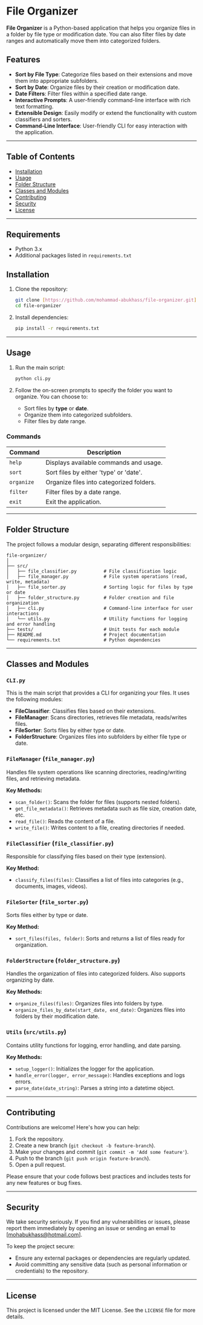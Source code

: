 
# File Organizer

**File Organizer** is a Python-based application that helps you organize files in a folder by file type or modification date. You can also filter files by date ranges and automatically move them into categorized folders.

## Features

- **Sort by File Type**: Categorize files based on their extensions and move them into appropriate subfolders.
- **Sort by Date**: Organize files by their creation or modification date.
- **Date Filters**: Filter files within a specified date range.
- **Interactive Prompts**: A user-friendly command-line interface with rich text formatting.
- **Extensible Design**: Easily modify or extend the functionality with custom classifiers and sorters.
- **Command-Line Interface**: User-friendly CLI for easy interaction with the application.

---

## Table of Contents

- [Installation](#installation)
- [Usage](#usage)
- [Folder Structure](#folder-structure)
- [Classes and Modules](#classes-and-modules)
- [Contributing](#contributing)
- [Security](#security)
- [License](#license)

---

## Requirements

- Python 3.x
- Additional packages listed in `requirements.txt`

## Installation

1. Clone the repository:

   ```bash
   git clone [https://github.com/mohammad-abukhass/file-organizer.git](https://github.com/Moody03/file-organizer.git)
   cd file-organizer
   ```

2. Install dependencies:

   ```bash
   pip install -r requirements.txt
   ```

---

## Usage

1. Run the main script:

   ```bash
   python cli.py
   ```

2. Follow the on-screen prompts to specify the folder you want to organize. You can choose to:
   - Sort files by **type** or **date**.
   - Organize them into categorized subfolders.
   - Filter files by date range.

### Commands

| Command   | Description                               |
|-----------|-------------------------------------------|
| `help`    | Displays available commands and usage.    |
| `sort`    | Sort files by either 'type' or 'date'.    |
| `organize`| Organize files into categorized folders.  |
| `filter`  | Filter files by a date range.             |
| `exit`    | Exit the application.                     |

---

## Folder Structure

The project follows a modular design, separating different responsibilities:

```plaintext
file-organizer/
│
├── src/
│   ├── file_classifier.py          # File classification logic
│   ├── file_manager.py             # File system operations (read, write, metadata)
│   ├── file_sorter.py              # Sorting logic for files by type or date
│   ├── folder_structure.py         # Folder creation and file organization
│   ├── cli.py                      # Command-line interface for user interactions
│   └── utils.py                    # Utility functions for logging and error handling
├── tests/                          # Unit tests for each module
├── README.md                       # Project documentation
└── requirements.txt                # Python dependencies
```

---

## Classes and Modules

### `CLI.py`

This is the main script that provides a CLI for organizing your files. It uses the following modules:

- **FileClassifier**: Classifies files based on their extensions.
- **FileManager**: Scans directories, retrieves file metadata, reads/writes files.
- **FileSorter**: Sorts files by either type or date.
- **FolderStructure**: Organizes files into subfolders by either file type or date.

### `FileManager` (`file_manager.py`)

Handles file system operations like scanning directories, reading/writing files, and retrieving metadata.

**Key Methods:**

- `scan_folder()`: Scans the folder for files (supports nested folders).
- `get_file_metadata()`: Retrieves metadata such as file size, creation date, etc.
- `read_file()`: Reads the content of a file.
- `write_file()`: Writes content to a file, creating directories if needed.

### `FileClassifier` (`file_classifier.py`)

Responsible for classifying files based on their type (extension).

**Key Method:**

- `classify_files(files)`: Classifies a list of files into categories (e.g., documents, images, videos).

### `FileSorter` (`file_sorter.py`)

Sorts files either by type or date.

**Key Method:**

- `sort_files(files, folder)`: Sorts and returns a list of files ready for organization.

### `FolderStructure` (`folder_structure.py`)

Handles the organization of files into categorized folders. Also supports organizing by date.

**Key Methods:**

- `organize_files(files)`: Organizes files into folders by type.
- `organize_files_by_date(start_date, end_date)`: Organizes files into folders by their modification date.

### `Utils` (`src/utils.py`)

Contains utility functions for logging, error handling, and date parsing.

**Key Methods:**

- `setup_logger()`: Initializes the logger for the application.
- `handle_error(logger, error_message)`: Handles exceptions and logs errors.
- `parse_date(date_string)`: Parses a string into a datetime object.

---

## Contributing

Contributions are welcome! Here's how you can help:

1. Fork the repository.
2. Create a new branch (`git checkout -b feature-branch`).
3. Make your changes and commit (`git commit -m 'Add some feature'`).
4. Push to the branch (`git push origin feature-branch`).
5. Open a pull request.

Please ensure that your code follows best practices and includes tests for any new features or bug fixes.

---

## Security

We take security seriously. If you find any vulnerabilities or issues, please report them immediately by opening an issue or sending an email to [mohabukhass@hotmail.com].

To keep the project secure:

- Ensure any external packages or dependencies are regularly updated.
- Avoid committing any sensitive data (such as personal information or credentials) to the repository.

---

## License

This project is licensed under the MIT License. See the `LICENSE` file for more details.
